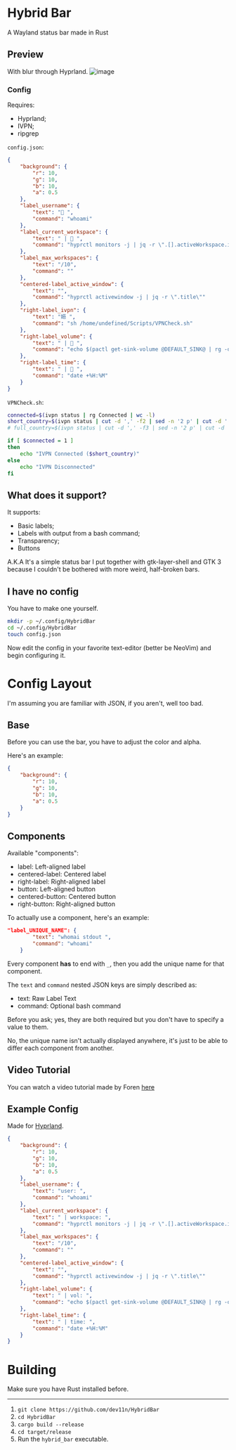 # Hybrid Bar
A Wayland status bar made in Rust

## Preview
With blur through Hyprland.
![image](https://user-images.githubusercontent.com/54314240/185250795-b5c1b948-ef69-4293-bd1b-4deedbbaa82d.png)

### Config
Requires:
- Hyprland;
- IVPN;
- ripgrep

`config.json`:
```json
{
    "background": {
        "r": 10,
        "g": 10,
        "b": 10,
        "a": 0.5
    },
    "label_username": {
        "text": " ",
        "command": "whoami"
    },
    "label_current_workspace": {
        "text": " |  ",
        "command": "hyprctl monitors -j | jq -r \".[].activeWorkspace.id\""
    },
    "label_max_workspaces": {
        "text": "/10",
        "command": ""
    },
    "centered-label_active_window": {
        "text": "",
        "command": "hyprctl activewindow -j | jq -r \".title\""
    },
    "right-label_ivpn": {
        "text": "嬨 ",
        "command": "sh /home/undefined/Scripts/VPNCheck.sh"
    },
    "right-label_volume": {
        "text": " |  ",
        "command": "echo $(pactl get-sink-volume @DEFAULT_SINK@ | rg -o '[0-9]{1,3}%' | head -n 1 | cut -d '%' -f 1)%"
    },
    "right-label_time": {
        "text": " |  ",
        "command": "date +%H:%M" 
    }
}
```
`VPNCheck.sh`:
```sh
connected=$(ivpn status | rg Connected | wc -l)
short_country=$(ivpn status | cut -d ',' -f2 | sed -n '2 p' | cut -d '(' -f2 | cut -d ')' -f1)
# full_country=$(ivpn status | cut -d ',' -f3 | sed -n '2 p' | cut -d ' ' -f2)

if [ $connected = 1 ]
then
    echo "IVPN Connected ($short_country)"
else
    echo "IVPN Disconnected"
fi
```

## What does it support?
It supports:
- Basic labels;
- Labels with output from a bash command;
- Transparency;
- Buttons

A.K.A It's a simple status bar I put together with gtk-layer-shell and GTK 3 because I couldn't be bothered with more weird, half-broken bars.
## I have no config
You have to make one yourself.

```sh
mkdir -p ~/.config/HybridBar
cd ~/.config/HybridBar
touch config.json
```

Now edit the config in your favorite text-editor (better be NeoVim) and begin configuring it.
# Config Layout
I'm assuming you are familiar with JSON, if you aren't, well too bad.
## Base
Before you can use the bar, you have to adjust the color and alpha.

Here's an example:

```json
{
    "background": {
        "r": 10,
        "g": 10,
        "b": 10,
        "a": 0.5
    }
}
```
## Components
Available "components":
- label: Left-aligned label
- centered-label: Centered label
- right-label: Right-aligned label
- button: Left-aligned button
- centered-button: Centered button
- right-button: Right-aligned button

To actually use a component, here's an example:

```json
"label_UNIQUE_NAME": {
        "text": "whomai stdout ",
        "command": "whoami"
    }
```

Every component **has** to end with `_`, then you add the unique name for that component.

The `text` and `command` nested JSON keys are simply described as:
- text: Raw Label Text
- command: Optional bash command

Before you ask; yes, they are both required but you don't have to specify a value to them.

No, the unique name isn't actually displayed anywhere, it's just to be able to differ each component from another.
## Video Tutorial
You can watch a video tutorial made by Foren [here](https://www.youtube.com/watch?v=5g7MX3jgv8A)
## Example Config
Made for [Hyprland](https://github.com/hyprwm/Hyprland).

```json
{
    "background": {
        "r": 10,
        "g": 10,
        "b": 10,
        "a": 0.5
    },
    "label_username": {
        "text": "user: ",
        "command": "whoami"
    },
    "label_current_workspace": {
        "text": " | workspace: ",
        "command": "hyprctl monitors -j | jq -r \".[].activeWorkspace.id\""
    },
    "label_max_workspaces": {
        "text": "/10",
        "command": ""
    },
    "centered-label_active_window": {
        "text": "",
        "command": "hyprctl activewindow -j | jq -r \".title\""
    },
    "right-label_volume": {
        "text": " | vol: ",
        "command": "echo $(pactl get-sink-volume @DEFAULT_SINK@ | rg -o '[0-9]{1,3}%' | head -n 1 | cut -d '%' -f 1)%"
    },
    "right-label_time": {
        "text": " | time: ",
        "command": "date +%H:%M" 
    }
}
```
# Building
Make sure you have Rust installed before.
***
1. `git clone https://github.com/dev11n/HybridBar`
2. `cd HybridBar`
3. `cargo build --release`
4. `cd target/release`
5. Run the `hybrid_bar` executable.
